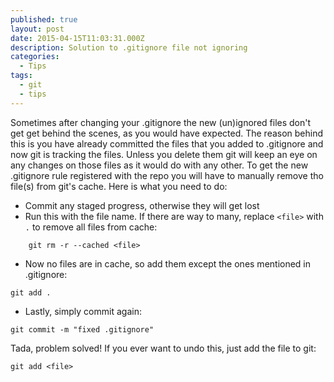 ```yaml
---
published: true
layout: post
date: 2015-04-15T11:03:31.000Z
description: Solution to .gitignore file not ignoring
categories:
  - Tips
tags:
  - git
  - tips
---
```

Sometimes after changing your .gitignore the new (un)ignored files don't get get behind the scenes, as you would have expected. The reason behind this is you have already committed the files that you added to .gitignore and now git is tracking the files. Unless you delete them git will keep an eye on any changes on those files as it would do with any other. To get the new .gitignore rule registered with the repo you will have to manually remove tho file(s) from git's cache. Here is what you need to do:

- Commit any staged progress, otherwise they will get lost
- Run this with the file name. If there are way to many, replace `<file>` with `.` to remove all files from cache:

``` 	git rm -r --cached <file> ```

- Now no files are in cache, so add them except the ones mentioned in .gitignore:

``` git add . ```
- Lastly, simply commit again:

``` git commit -m "fixed .gitignore" ```

Tada, problem solved! If you ever want to undo this, just add the file to git:

``` git add <file> ```

